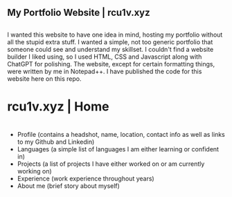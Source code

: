 ## 
## My Portfolio Website | rcu1v.xyz
##
I wanted this website to have one idea in mind, hosting my portfolio without all the stupid extra stuff. I wanted a simple, not too generic portfolio that someone could see and understand my skillset.
I couldn't find a website builder I liked using, so I used HTML, CSS and Javascript along with ChatGPT for polishing. The website, except for certain formatting things, were written by me in Notepad++.
I have published the code for this website here on this repo.
#
# rcu1v.xyz | Home
#
- Profile (contains a headshot, name, location, contact info as well as links to my Github and Linkedin)
- Languages (a simple list of languages I am either learning or confident in)
- Projects (a list of projects I have either worked on or am currently working on)
- Experience (work experience throughout years)
- About me (brief story about myself)
